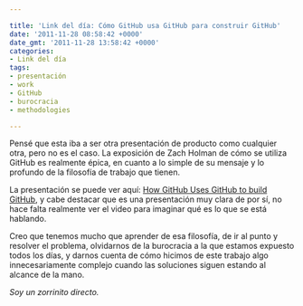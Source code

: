 ```yaml
---

title: 'Link del día: Cómo GitHub usa GitHub para construir GitHub'
date: '2011-11-28 08:58:42 +0000'
date_gmt: '2011-11-28 13:58:42 +0000'
categories:
- Link del día
tags:
- presentación
- work
- GitHub
- burocracia
- methodologies

---
```


Pensé que esta iba a ser otra presentación de producto como cualquier otra, pero no es el caso. La exposición de Zach Holman de cómo se utiliza GitHub es realmente épica, en cuanto a lo simple de su mensaje y lo profundo de la filosofía de trabajo que tienen.

La presentación se puede ver aquí: [How GitHub Uses GitHub to build GitHub](http://zachholman.com/talk/how-github-uses-github-to-build-github), y cabe destacar que es una presentación muy clara de por sí, no hace falta realmente ver el video para imaginar qué es lo que se está hablando.

Creo que tenemos mucho que aprender de esa filosofía, de ir al punto y resolver el problema, olvidarnos de la burocracia a la que estamos expuesto todos los días, y darnos cuenta de cómo hicimos de este trabajo algo innecesariamente complejo cuando las soluciones siguen estando al alcance de la mano.

_Soy un zorrinito directo._
